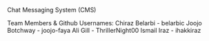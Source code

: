 Chat Messaging System (CMS)

Team Members & Github Usernames:
Chiraz Belarbi - belarbic
Joojo Botchway - joojo-faya
Ali Gill - ThrillerNight00
Ismail Iraz - ihakkiraz